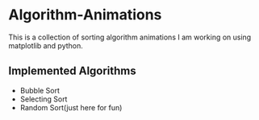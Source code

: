 # Algorithm-Animations
This is a collection of sorting algorithm animations I am working on using matplotlib and python.

## Implemented Algorithms
* Bubble Sort
* Selecting Sort
* Random Sort(just here for fun)